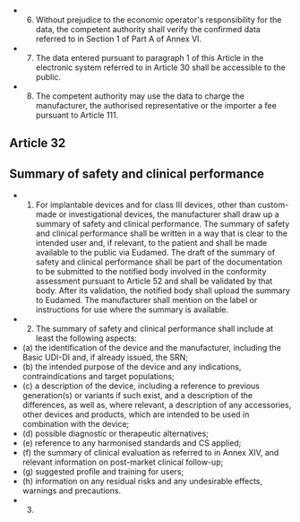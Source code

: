 - 6. Without  prejudice  to  the  economic  operator's  responsibility  for  the  data,  the  competent  authority  shall  verify  the confirmed data referred to in Section 1 of Part A of Annex VI.
- 7. The data entered pursuant to paragraph 1 of  this  Article  in  the  electronic  system  referred  to in  Article  30  shall  be accessible to the public.
- 8. The  competent  authority  may  use  the  data  to  charge  the  manufacturer,  the  authorised  representative  or  the importer a fee pursuant to Article 111.
## Article 32
## Summary of safety and clinical performance
- 1. For implantable devices and for class III devices, other than custom-made  or investigational devices, the manufacturer shall draw up a summary of safety and clinical performance.
The  summary  of  safety  and  clinical  performance  shall  be  written  in  a  way  that  is  clear  to  the  intended  user  and,  if relevant, to the patient and shall be made available to the public via Eudamed.
The draft  of  the  summary of  safety  and  clinical  performance  shall  be  part  of  the  documentation  to  be  submitted  to  the notified  body involved in the conformity assessment pursuant to Article 52 and shall be validated by that body. After its validation,  the  notified  body  shall  upload  the  summary  to  Eudamed.  The  manufacturer  shall  mention  on  the  label  or instructions for use where the summary is available.
- 2. The summary of safety and clinical performance shall include at least the following aspects:
- (a)   the  identification of  the device and the manufacturer, including the Basic UDI-DI and, if already issued, the SRN;
- (b)   the  intended purpose of the device and any indications, contraindications and target populations;
- (c)   a  description of  the  device,  including a  reference  to previous generation(s)  or  variants  if  such exist,  and  a  description of  the  differences,  as  well  as,  where  relevant,  a  description  of  any  accessories,  other  devices  and  products,  which  are intended to be used in combination with the device;
- (d)   possible diagnostic or  therapeutic alternatives;
- (e)   reference to any harmonised standards and CS applied;
- (f)   the  summary  of  clinical  evaluation  as  referred  to  in  Annex  XIV,  and  relevant  information  on  post-market  clinical follow-up;
- (g)   suggested profile and training for  users;
- (h)   information on any residual risks and any undesirable effects, warnings and precautions.
- 3. 